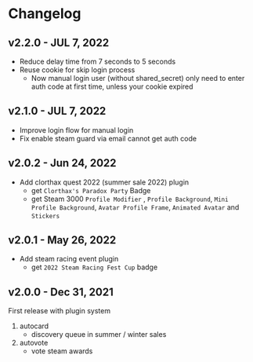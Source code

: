 # Changelog

## v2.2.0 - JUL 7, 2022

* Reduce delay time from 7 seconds to 5 seconds
* Reuse cookie for skip login process
    * Now manual login user (without shared_secret) only need to enter auth code at first time, unless your cookie expired

## v2.1.0 - JUL 7, 2022

* Improve login flow for manual login
* Fix enable steam guard via email cannot get auth code

## v2.0.2 - Jun 24, 2022

* Add clorthax quest 2022 (summer sale 2022) plugin
    * get `Clorthax's Paradox Party` Badge
    * get Steam 3000 `Profile Modifier` , `Profile Background`, `Mini Profile Background`, `Avatar Profile Frame`, `Animated Avatar` and `Stickers`

## v2.0.1 - May 26, 2022

* Add steam racing event plugin
    * get `2022 Steam Racing Fest Cup` badge

## v2.0.0 - Dec 31, 2021

First release with plugin system

1. autocard
    * discovery queue in summer / winter sales
2. autovote
    * vote steam awards